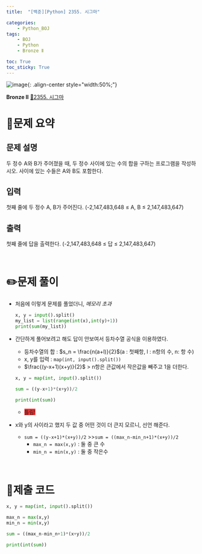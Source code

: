 ```yaml
---
title:  "[백준][Python] 2355. 시그마" 

categories: 
    - Python_BOJ
tags: 
    - BOJ
    - Python
    - Bronze Ⅱ

toc: True
toc_sticky: True
---
```

![image](https://github.com/user-attachments/assets/32319fe8-99e9-4031-b5d1-9f1909b510dc){: .align-center style="width:50%;"}

**Bronze Ⅱ** 
[🔗2355. 시그마](https://www.acmicpc.net/problem/2355)

# 📝문제 요약
## 문제 설명
두 정수 A와 B가 주어졌을 때, 두 정수 사이에 있는 수의 합을 구하는 프로그램을 작성하시오. 사이에 있는 수들은 A와 B도 포함한다.

## 입력
첫째 줄에 두 정수 A, B가 주어진다. (-2,147,483,648 ≤ A, B ≤ 2,147,483,647)

## 출력
첫째 줄에 답을 출력한다. (-2,147,483,648 ≤ 답 ≤ 2,147,483,647)


<br>

# ✏️문제 풀이
- 처음에 이렇게 문제를 풀었더니, *메모리 초과*

    ```python
    x, y = input().split()
    my_list = list(range(int(x),int(y)+1))
    print(sum(my_list))
    ```

- 간단하게 풀어보려고 해도 답이 안보여서 등차수열 공식을 이용하였다.
    - 등차수열의 합 : $s_n = \frac{n(a+l)}{2}$(a : 첫째항, l : n항의 수, n: 항 수)
    - x, y를 입력 : `map(int, input().split())`
    - $\frac{(y-x+1)(x+y)}{2}$ > n항은 큰값에서 작은값을 빼주고 1을 더한다.
    ```python
    x, y = map(int, input().split())
    
    sum = ((y-x+1)*(x+y))/2
    
    print(int(sum))
    ```
    - <span style='background-color:#ff3333'>틀림!</span>

- x와 y의 사이라고 했지 두 값 중 어떤 것이 더 큰지 모르니, 선언 해준다.
  - `sum = ((y-x+1)*(x+y))/2` >>`sum = ((max_n-min_n+1)*(x+y))/2`
     - `max_n = max(x,y)` : 둘 중 큰 수
     - `min_n = min(x,y)` : 둘 중 작은수


<br>

# 💯제출 코드
```python
x, y = map(int, input().split())

max_n = max(x,y)
min_n = min(x,y)

sum = ((max_n-min_n+1)*(x+y))/2

print(int(sum))
```